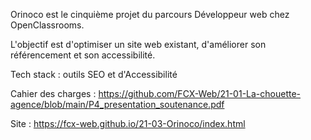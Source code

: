 Orinoco est le cinquième projet du parcours Développeur web chez OpenClassrooms.

L'objectif est d'optimiser un site web existant, d'améliorer son référencement et son accessibilité.

Tech stack : outils SEO et d'Accessibilité

Cahier des charges : https://github.com/FCX-Web/21-01-La-chouette-agence/blob/main/P4_presentation_soutenance.pdf

Site : https://fcx-web.github.io/21-03-Orinoco/index.html
